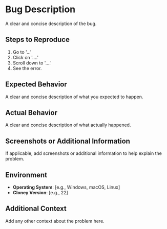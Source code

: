 # Bug Description

A clear and concise description of the bug.

## Steps to Reproduce

1. Go to '...'
2. Click on '....'
3. Scroll down to '....'
4. See the error.

## Expected Behavior

A clear and concise description of what you expected to happen.

## Actual Behavior

A clear and concise description of what actually happened.

## Screenshots or Additional Information

If applicable, add screenshots or additional information to help explain the problem.

## Environment

- **Operating System**: [e.g., Windows, macOS, Linux]
- **Cloney Version**: [e.g., 22]

## Additional Context

Add any other context about the problem here.
